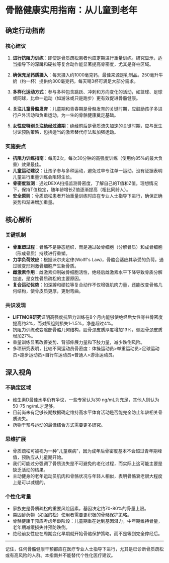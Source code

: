 # 骨骼健康实用指南：从儿童到老年

## 确定行动指南

### 核心建议
1. **进行抗阻力训练**：即使是骨质疏松患者也应定期进行重量训练。研究显示，适当指导下的深蹲和硬拉等复合动作能显著提高骨密度，尤其是脊柱区域。
   
2. **确保充足钙质摄入**：每天摄入约1000毫克钙，最佳来源是乳制品。250毫升牛奶（约一杯）提供约300毫克钙，每天喝3杯可满足大部分需求。

3. **多样化运动方式**：参与多种包含跳跃、冲刺和方向变化的活动，如篮球、足球或网球，比单一运动（如游泳或只是跑步）更有效促进骨骼健康。

4. **关注儿童骨骼发育**：儿童期和青春期是骨骼发育的关键时期，应鼓励孩子多进行户外活动和负重运动，为一生的骨骼健康奠定基础。

5. **女性应特别关注绝经过渡期**：绝经前后是骨质流失加速的关键时期，应与医生讨论预防策略，包括适当的激素替代疗法和加强运动。

### 实施要点
- **抗阻力训练指南**：每周2次，每次30分钟的高强度训练（使用约85%的最大负重）效果最佳。
- **儿童运动建议**：让孩子参与多种运动，避免过早专注单一运动。没有证据表明儿童进行重量训练会阻碍生长。
- **骨密度监测**：通过DEXA扫描监测骨密度，了解自己的T值和Z值。理想情况下，保持T值稳定，随年龄增长Z值逐渐提高（相比同龄人）。
- **安全原则**：骨质疏松患者开始重量训练时应在专业人士指导下进行，确保正确姿势和渐进增加重量。

## 核心解析

### 关键机制
- **骨重塑过程**：骨骼不是静态组织，而是通过破骨细胞（分解骨质）和成骨细胞（形成骨质）持续进行重塑。
- **力学负荷效应**：根据沃尔夫定律(Wolff's Law)，骨骼会适应其承受的负荷，通过微变形刺激骨细胞产生新骨质。
- **雌激素作用**：雌激素抑制破骨细胞活性，绝经后雌激素水平下降导致骨质分解加速，是女性骨质疏松的主要原因。
- **复合运动优势**：如深蹲和硬拉等复合动作不仅增强肌肉力量，还能改变骨骼几何结构，使骨皮质更厚，更耐弯曲。

### 共识发现
- **LIFTMOR研究**证明高强度抗阻力训练在8个月内能够使绝经后女性脊柱骨密度提高约3%，而对照组则损失1-1.5%，净差超过4%。
- 抗阻力训练改变髋部骨骼几何结构，股骨颈皮质厚度增加13%，侧股骨颈皮质增加27%。
- 重量训练显著改善姿势、背部伸展力量和下肢力量，减少跌倒风险。
- 多项研究表明，比较不同运动员骨密度：体操运动员>举重运动员>足球运动员>跑步运动员>自行车运动员≈普通人>游泳运动员。

## 深入视角

### 不确定区域
- 维生素D最佳水平仍有争议，一些专家认为30 ng/mL为充足，其他人则认为50-75 ng/mL才足够。
- 目前尚未有足够长期数据确定维持高水平体育活动是否能完全防止年龄相关骨质流失。
- 药物干预与运动的最佳结合方式需要更多研究。

### 思维扩展
- 骨质疏松可被视为一种"儿童疾病"，因为成年后骨密度基本不会超过青年期峰值，预防应从儿童期开始。
- 我们可能过分强调了骨质流失是不可避免的老化过程，而实际上这可能主要是缺乏活动的结果。
- 主动健身的老年运动员肌肉和骨骼状况与年轻人相似，表明骨骼衰老很大程度上是可以减缓的。

### 个性化考量
- 家族史是骨质疏松的重要风险因素，基因决定约70-80%的骨量上限。
- 类固醇药物（如强的松）使用者需要更积极的骨骼保护策略。
- 骨骼健康干预应考虑年龄阶段：儿童期重在达到基因潜力，中年期维持骨量，老年期减缓损失并预防跌倒。
- 绝经前女性应在周期变化早期就开始骨骼保护策略，而不是等到完全停经后。

---

记住，任何骨骼健康干预都应在医疗专业人士指导下进行，尤其是已诊断骨质疏松或有高风险的人群。本指南并不能替代个性化医疗建议。